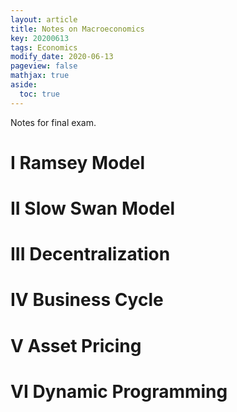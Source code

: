 ```yaml
---
layout: article
title: Notes on Macroeconomics
key: 20200613
tags: Economics
modify_date: 2020-06-13
pageview: false
mathjax: true
aside:
  toc: true
---
```


Notes for final exam.

<!--more-->

# I Ramsey Model

# II Slow Swan Model

# III Decentralization

# IV Business Cycle

# V Asset Pricing

# VI Dynamic Programming